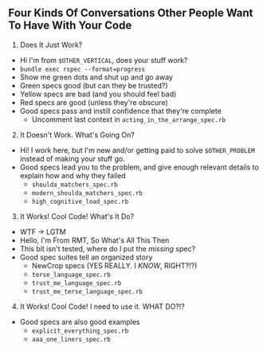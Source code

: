 ## Four Kinds Of Conversations Other People Want To Have With Your Code
1. Does It Just Work?
  * Hi I'm from `$OTHER_VERTICAL`, does your stuff work?
  * `bundle exec rspec --format=progress`
  * Show me green dots and shut up and go away
  * Green specs good (but can they be trusted?)
  * Yellow specs are bad (and you should feel bad)
  * Red specs are good (unless they're obscure)
  * Good specs pass and instill confidence that they're complete
     * Uncomment last context in `acting_in_the_arrange_spec.rb`
2. It Doesn't Work. What's Going On?
  * Hi! I work here, but I'm new and/or getting paid to solve `$OTHER_PROBLEM`
    instead of making your stuff go.
  * Good specs lead you to the problem, and give enough relevant details to
    explain how and why they failed
     * `shoulda_matchers_spec.rb`
     * `modern_shoulda_matchers_spec.rb`
     * `high_cognitive_load_spec.rb`
3. It Works! Cool Code! What's It Do?
  * WTF -> LGTM
  * Hello, I'm From RMT, So What's All This Then
  * This bit isn't tested, where do I put the *missing* spec?
  * Good spec suites tell an organized story
     * NewCrop specs (YES REALLY. I *KNOW*, RIGHT?!?)
     * `terse_language_spec.rb`
     * `trust_me_language_spec.rb`
     * `trust_me_terse_language_spec.rb`
4. It Works! Cool Code! I need to use it. WHAT DO?!?
  * Good specs are also good examples
     * `explicit_everything_spec.rb`
     * `aaa_one_liners_spec.rb`

